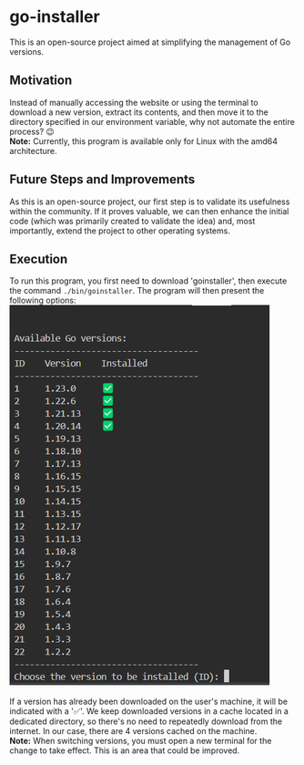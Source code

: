 # go-installer

This is an open-source project aimed at simplifying the management of Go versions.

## Motivation

Instead of manually accessing the website or using the terminal to download a new version, extract its contents, and then move it to the directory specified in our environment variable, why not automate the entire process? 😉  
**Note:** Currently, this program is available only for Linux with the amd64 architecture.

## Future Steps and Improvements

As this is an open-source project, our first step is to validate its usefulness within the community. If it proves valuable, we can then enhance the initial code (which was primarily created to validate the idea) and, most importantly, extend the project to other operating systems.

## Execution

To run this program, you first need to download 'goinstaller', then execute the command `./bin/goinstaller`. The program will then present the following options:
<br />![Terminal with version selection options](versions.png)<br /><br />
If a version has already been downloaded on the user's machine, it will be indicated with a '✅'. We keep downloaded versions in a cache located in a dedicated directory, so there's no need to repeatedly download from the internet. In our case, there are 4 versions cached on the machine.  
**Note:** When switching versions, you must open a new terminal for the change to take effect. This is an area that could be improved.
